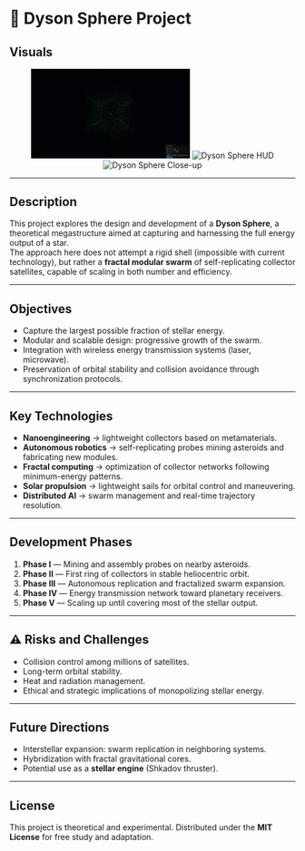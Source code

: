 # 🌌 Dyson Sphere Project

##  Visuals

<p align="center">
  <img src="images/DysonSphere.png" alt="Dyson Sphere Render 1" width="280"/>
  <img src="images/render2.png" alt="Dyson Sphere HUD" width="280"/>
  <img src="images/render3.png" alt="Dyson Sphere Close-up" width="280"/>
</p>

---

##  Description
This project explores the design and development of a **Dyson Sphere**, a theoretical megastructure aimed at capturing and harnessing the full energy output of a star.  
The approach here does not attempt a rigid shell (impossible with current technology), but rather a **fractal modular swarm** of self-replicating collector satellites, capable of scaling in both number and efficiency.

---

##  Objectives
- Capture the largest possible fraction of stellar energy.  
- Modular and scalable design: progressive growth of the swarm.  
- Integration with wireless energy transmission systems (laser, microwave).  
- Preservation of orbital stability and collision avoidance through synchronization protocols.  

---

##  Key Technologies
- **Nanoengineering** → lightweight collectors based on metamaterials.  
- **Autonomous robotics** → self-replicating probes mining asteroids and fabricating new modules.  
- **Fractal computing** → optimization of collector networks following minimum-energy patterns.  
- **Solar propulsion** → lightweight sails for orbital control and maneuvering.  
- **Distributed AI** → swarm management and real-time trajectory resolution.  

---

##  Development Phases
1. **Phase I** — Mining and assembly probes on nearby asteroids.  
2. **Phase II** — First ring of collectors in stable heliocentric orbit.  
3. **Phase III** — Autonomous replication and fractalized swarm expansion.  
4. **Phase IV** — Energy transmission network toward planetary receivers.  
5. **Phase V** — Scaling up until covering most of the stellar output.  

---

## ⚠ Risks and Challenges
- Collision control among millions of satellites.  
- Long-term orbital stability.  
- Heat and radiation management.  
- Ethical and strategic implications of monopolizing stellar energy.  

---

##  Future Directions
- Interstellar expansion: swarm replication in neighboring systems.  
- Hybridization with fractal gravitational cores.  
- Potential use as a **stellar engine** (Shkadov thruster).  

---

##  License
This project is theoretical and experimental. Distributed under the **MIT License** for free study and adaptation.  

